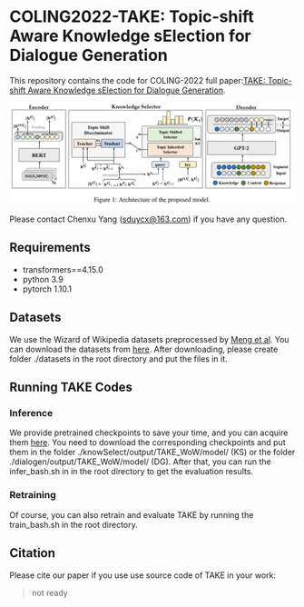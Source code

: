 # COLING2022-TAKE: Topic-shift Aware Knowledge sElection for Dialogue Generation
This repository contains the code for COLING-2022 full paper:[TAKE: Topic-shift Aware Knowledge sElection for Dialogue Generation](http://baidu.com).

![TAKE model pic](https://github.com/iie-ycx/COLING2022-TAKE/raw/main/fig/take-pic.png)

Please contact Chenxu Yang (sduycx@163.com) if you have any question.
## Requirements
- transformers==4.15.0
- python 3.9
- pytorch 1.10.1
## Datasets
We use the Wizard of Wikipedia datasets preprocessed by [Meng et al](https://dl.acm.org/doi/10.1145/3404835.3462824). You can download the datasets from [here](https://share.weiyun.com/rpmIidMZ). After downloading, please create folder ./datasets in the root directory and put the files in it.
## Running TAKE Codes
### Inference
We provide pretrained checkpoints to save your time, and you can acquire them [here](https://share.weiyun.com/aFmsVVcb).
You need to download the corresponding checkpoints and put them in the folder ./knowSelect/output/TAKE_WoW/model/ (KS) or the folder ./dialogen/output/TAKE_WoW/model/ (DG).
After that, you can run the infer_bash.sh in in the root directory to get the evaluation results. 
### Retraining
Of course, you can also retrain and evaluate TAKE by running the train_bash.sh in the root directory.
## Citation
Please cite our paper if you use use source code of TAKE in your work:
> not ready